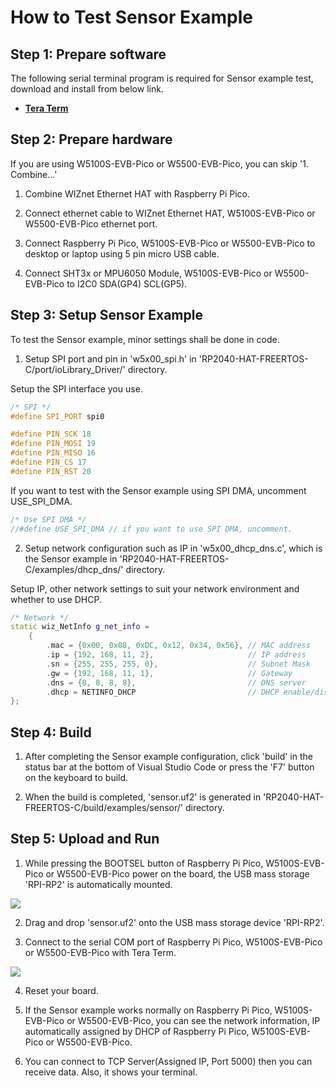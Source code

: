 # How to Test Sensor Example



## Step 1: Prepare software

The following serial terminal program is required for Sensor example test, download and install from below link.

- [**Tera Term**][link-tera_term]



## Step 2: Prepare hardware

If you are using W5100S-EVB-Pico or W5500-EVB-Pico, you can skip '1. Combine...'

1. Combine WIZnet Ethernet HAT with Raspberry Pi Pico.

2. Connect ethernet cable to WIZnet Ethernet HAT, W5100S-EVB-Pico or W5500-EVB-Pico ethernet port.

3. Connect Raspberry Pi Pico, W5100S-EVB-Pico or W5500-EVB-Pico to desktop or laptop using 5 pin micro USB cable.

4. Connect SHT3x or MPU6050 Module, W5100S-EVB-Pico or W5500-EVB-Pico to I2C0 SDA(GP4) SCL(GP5).



## Step 3: Setup Sensor Example

To test the Sensor example, minor settings shall be done in code.

1. Setup SPI port and pin in 'w5x00_spi.h' in 'RP2040-HAT-FREERTOS-C/port/ioLibrary_Driver/' directory.

Setup the SPI interface you use.

```cpp
/* SPI */
#define SPI_PORT spi0

#define PIN_SCK 18
#define PIN_MOSI 19
#define PIN_MISO 16
#define PIN_CS 17
#define PIN_RST 20
```

If you want to test with the Sensor example using SPI DMA, uncomment USE_SPI_DMA.

```cpp
/* Use SPI DMA */
//#define USE_SPI_DMA // if you want to use SPI DMA, uncomment.
```

2. Setup network configuration such as IP in 'w5x00_dhcp_dns.c', which is the Sensor example in 'RP2040-HAT-FREERTOS-C/examples/dhcp_dns/' directory.

Setup IP, other network settings to suit your network environment and whether to use DHCP.

```cpp
/* Network */
static wiz_NetInfo g_net_info =
    {
        .mac = {0x00, 0x08, 0xDC, 0x12, 0x34, 0x56}, // MAC address
        .ip = {192, 168, 11, 2},                     // IP address
        .sn = {255, 255, 255, 0},                    // Subnet Mask
        .gw = {192, 168, 11, 1},                     // Gateway
        .dns = {8, 8, 8, 8},                         // DNS server
        .dhcp = NETINFO_DHCP                         // DHCP enable/disable
};
```




## Step 4: Build

1. After completing the Sensor example configuration, click 'build' in the status bar at the bottom of Visual Studio Code or press the 'F7' button on the keyboard to build.

2. When the build is completed, 'sensor.uf2' is generated in 'RP2040-HAT-FREERTOS-C/build/examples/sensor/' directory.



## Step 5: Upload and Run

1. While pressing the BOOTSEL button of Raspberry Pi Pico, W5100S-EVB-Pico or W5500-EVB-Pico power on the board, the USB mass storage 'RPI-RP2' is automatically mounted.

![][link-raspberry_pi_pico_usb_mass_storage]

2. Drag and drop 'sensor.uf2' onto the USB mass storage device 'RPI-RP2'.

3. Connect to the serial COM port of Raspberry Pi Pico, W5100S-EVB-Pico or W5500-EVB-Pico with Tera Term.

![][link-connect_to_serial_com_port]

4. Reset your board.

5. If the Sensor example works normally on Raspberry Pi Pico, W5100S-EVB-Pico or W5500-EVB-Pico, you can see the network information, IP automatically assigned by DHCP of Raspberry Pi Pico, W5100S-EVB-Pico or W5500-EVB-Pico.

6. You can connect to TCP Server(Assigned IP, Port 5000) then you can receive data. Also, it shows your terminal.



<!--
Link
-->

[link-tera_term]: https://osdn.net/projects/ttssh2/releases/
[link-raspberry_pi_pico_usb_mass_storage]: https://github.com/Wiznet/RP2040-HAT-FREERTOS-C/blob/main/static/images/dhcp_dns/raspberry_pi_pico_usb_mass_storage.png
[link-connect_to_serial_com_port]: https://github.com/Wiznet/RP2040-HAT-FREERTOS-C/blob/main/static/images/dhcp_dns/connect_to_serial_com_port.png
[link-see_network_information_ip_assigned_by_dhcp_of_raspberry_pi_pico_and_get_ip_through_dns]: https://github.com/Wiznet/RP2040-HAT-FREERTOS-C/blob/main/static/images/dhcp_dns/see_network_information_ip_assigned_by_dhcp_of_raspberry_pi_pico_and_get_ip_through_dns.png
